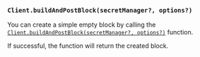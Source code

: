 ### `Client.buildAndPostBlock(secretManager?, options?)`

You can create a simple empty block by calling
the [`Client.buildAndPostBlock(secretManager?, options?)`](./../libraries/nodejs/references/classes/Client#buildandpostblock)
function.

If successful, the function will return the created block.

